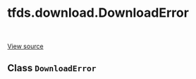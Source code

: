 <div itemscope itemtype="http://developers.google.com/ReferenceObject">
<meta itemprop="name" content="tfds.download.DownloadError" />
<meta itemprop="path" content="Stable" />
</div>

# tfds.download.DownloadError

<!-- Insert buttons and diff -->

<table class="tfo-notebook-buttons tfo-api" align="left">
</table>

<a target="_blank" href="https://github.com/tensorflow/datasets/tree/master/tensorflow_datasets/core/download/downloader.py">View
source</a>

<!-- Equality marker -->

## Class `DownloadError`

<!-- Placeholder for "Used in" -->
